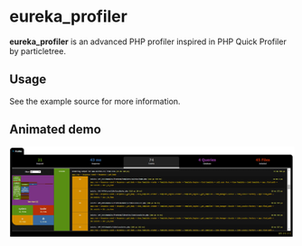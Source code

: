 # eureka_profiler

**eureka_profiler** is an advanced PHP profiler inspired in PHP Quick Profiler by particletree.

## Usage

See the example source for more information.

## Animated demo

![](screenshot.png)